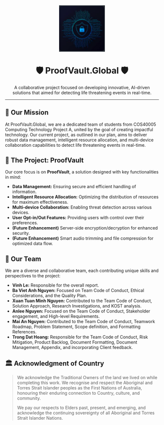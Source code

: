 <p align="center">
  <img src="../assets/logo.png" alt="ProofVault.Global Logo" width="150">
</p>

<h1 align="center">🛡️ ProofVault.Global 🛡️</h1>

<p align="center">
  A collaborative project focused on developing innovative, AI-driven solutions that aimed for detecting life threatening events in real-time.
</p>

---

## 🌟 Our Mission

At ProofVault.Global, we are a dedicated team of students from COS40005 Computing Technology Project A, united by the goal of creating impactful technology. Our current project, as outlined in our plan, aims to deliver robust data management, intelligent resource allocation, and multi-device collaboration capabilities to detect life threatening events in real-time.

## 🚀 The Project: ProofVault

Our core focus is on **ProofVault**, a solution designed with key functionalities in mind:

- **Data Management:** Ensuring secure and efficient handling of information.
- **Intelligent Resource Allocation:** Optimizing the distribution of resources for maximum effectiveness.
- **Multi-device Collaboration:** Enabling threat detection across various devices.
- **User Opt-in/Out Features:** Providing users with control over their preferences.
- **(Future Enhancement)** Server-side encryption/decryption for enhanced security.
- **(Future Enhancement)** Smart audio trimming and file compression for optimized data flow.

## 🤝 Our Team

We are a diverse and collaborative team, each contributing unique skills and perspectives to the project:

- **Vinh Le:** Responsible for the overall report.
- **Ba Viet Anh Nguyen:** Focused on Team Code of Conduct, Ethical Considerations, and the Quality Plan.
- **Xuan Tuan Minh Nguyen:** Contributed to the Team Code of Conduct, Solution Approach, Research Investigations, and KOST analysis.
- **Anlee Nguyen:** Focused on the Team Code of Conduct, Stakeholder engagement, and High-level Requirements.
- **Mai An Nguyen:** Contributed to the Team Code of Conduct, Teamwork Roadmap, Problem Statement, Scope definition, and Formatting References.
- **Trong Dat Hoang:** Responsible for the Team Code of Conduct, Risk Mitigation, Product Backlog, Document Formatting, Document Management, Appendix, and incorporating Client feedback.

## 🏛️ Acknowledgment of Country

> We acknowledge the Traditional Owners of the land we lived on while completing this work. We recognise and respect the Aboriginal and Torres Strait Islander peoples as the First Nations of Australia, honouring their enduring connection to Country, culture, and community.
>
> We pay our respects to Elders past, present, and emerging, and acknowledge the continuing sovereignty of all Aboriginal and Torres Strait Islander Nations.

<!-- --- -->

<!-- ## ✨ Connect with Us

[Link to our project repository](https://github.com/ProofVault-Global/ProofVault) -->
